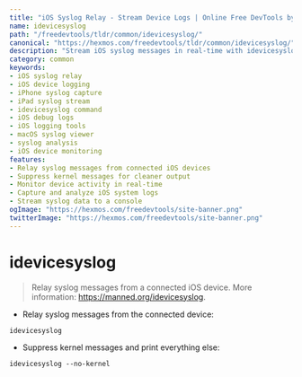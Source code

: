 ```yaml
---
title: "iOS Syslog Relay - Stream Device Logs | Online Free DevTools by Hexmos"
name: idevicesyslog
path: "/freedevtools/tldr/common/idevicesyslog/"
canonical: "https://hexmos.com/freedevtools/tldr/common/idevicesyslog/"
description: "Stream iOS syslog messages in real-time with idevicesyslog. Capture device logs for debugging and monitoring purposes efficiently. Free online tool, no registration required."
category: common
keywords:
- iOS syslog relay
- iOS device logging
- iPhone syslog capture
- iPad syslog stream
- idevicesyslog command
- iOS debug logs
- iOS logging tools
- macOS syslog viewer
- syslog analysis
- iOS device monitoring
features:
- Relay syslog messages from connected iOS devices
- Suppress kernel messages for cleaner output
- Monitor device activity in real-time
- Capture and analyze iOS system logs
- Stream syslog data to a console
ogImage: "https://hexmos.com/freedevtools/site-banner.png"
twitterImage: "https://hexmos.com/freedevtools/site-banner.png"
---
```


# idevicesyslog

> Relay syslog messages from a connected iOS device.
> More information: <https://manned.org/idevicesyslog>.

- Relay syslog messages from the connected device:

`idevicesyslog`

- Suppress kernel messages and print everything else:

`idevicesyslog --no-kernel`
